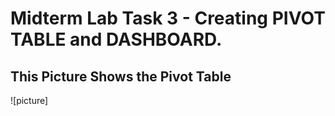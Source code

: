 # Midterm Lab Task 3 - Creating PIVOT TABLE and DASHBOARD.

## This Picture Shows the Pivot Table
![picture]
